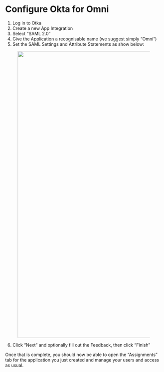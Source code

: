 # Configure Okta for Omni

1. Log in to Otka
2. Create a new App Integration
3. Select “SAML 2.0”
4. Give the Application a recognisable name (we suggest simply “Omni”)
5. Set the SAML Settings and Attribute Statements as show below:

<figure><img src="https://omni.siderolabs.com/docs/how-to-guides/self-hosted/how-to-configure-okta-for-omni/okta_create_saml_app_hu45dbf777b0f214075ee3b6298aad066b_92305_600x0_resize_catmullrom_3.png" alt="" height="920" width="600"><figcaption></figcaption></figure>

6. Click “Next” and optionally fill out the Feedback, then click “Finish”

Once that is complete, you should now be able to open the “Assignments” tab for the application you just created and manage your users and access as usual.
